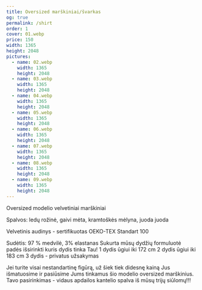 ```yaml
---
title: Oversized marškiniai/švarkas
og: true
permalink: /shirt
order: 1
cover: 01.webp
price: 150
width: 1365
height: 2048
pictures:
  - name: 02.webp
    width: 1365
    height: 2048
  - name: 03.webp
    width: 1365
    height: 2048
  - name: 04.webp
    width: 1365
    height: 2048
  - name: 05.webp
    width: 1365
    height: 2048
  - name: 06.webp
    width: 1365
    height: 2048
  - name: 07.webp
    width: 1365
    height: 2048
  - name: 08.webp
    width: 1365
    height: 2048
  - name: 09.webp
    width: 1365
    height: 2048
---
```


Oversized modelio velvetiniai marškiniai

Spalvos: ledų rožinė, gaivi mėta, kramtoškės mėlyna, juoda juoda

Velvetinis audinys - sertifikuotas OEKO-TEX Standart 100

Sudėtis: 97 % medvilė,  3% elastanas
Sukurta mūsų dydžių formuluotė padės išsirinkti kuris dydis tinka Tau!
1 dydis ūgiui iki 172 cm
2 dydis ūgiui iki 183 cm
3 dydis - privatus užsakymas

Jei turite visai nestandartinę figūrą, už šiek tiek didesnę kainą Jus išmatuosime ir pasiūsime Jums tinkamus šio modelio oversized marškinius.
Tavo pasirinkimas - vidaus apdailos kantelio spalva iš mūsų trijų siūlomų!!!
